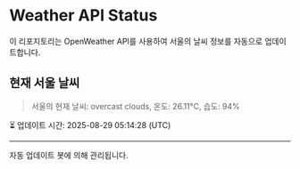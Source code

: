 
# Weather API Status

이 리포지토리는 OpenWeather API를 사용하여 서울의 날씨 정보를 자동으로 업데이트합니다.

## 현재 서울 날씨
> 서울의 현재 날씨: overcast clouds, 온도: 26.11°C, 습도: 94%

⏳ 업데이트 시간: 2025-08-29 05:14:28 (UTC)

---
자동 업데이트 봇에 의해 관리됩니다.
